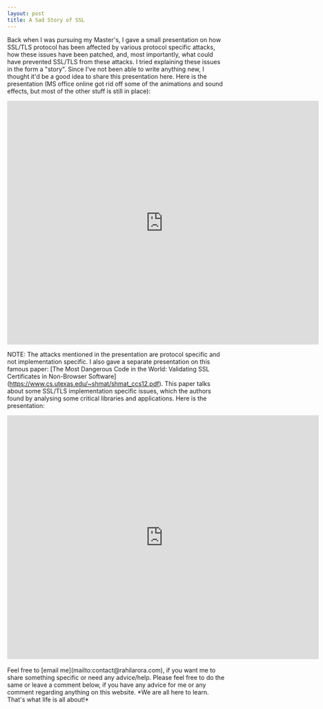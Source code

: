 ```yaml
--- 
layout: post 
title: A Sad Story of SSL
---
```


Back when I was pursuing my Master's, I gave a small presentation on how SSL/TLS protocol has been affected by various protocol specific attacks, how these issues have been patched, and, most importantly, what could have prevented SSL/TLS from these attacks. I tried explaining these issues in the form a "story". Since I've not been able to write anything new, I thought it'd be a good idea to share this presentation here. Here is the presentation (MS office online got rid off some of the animations and sound effects, but most of the other stuff is still in place):  

<iframe src='https://onedrive.live.com/embed?cid=72FFAD7E5DF51FC1&resid=72FFAD7E5DF51FC1%211340&authkey=AFCvBo0Cnlt8c-M&em=2&wdAr=1.3333333333333333&wdEaa=1' width='722px' height='565px' frameborder='0'>This is an embedded <a target='_blank' href='http://office.com'>Microsoft Office</a> presentation, powered by <a target='_blank' href='http://office.com/webapps'>Office Online</a>.</iframe>

NOTE: The attacks mentioned in the presentation are protocol specific and not implementation specific. I also gave a separate presentation on this famous paper: [The Most Dangerous Code in the World: Validating SSL Certificates in Non-Browser Software] (https://www.cs.utexas.edu/~shmat/shmat_ccs12.pdf). This paper talks about some SSL/TLS implementation specific issues, which the authors found by analysing some critical libraries and applications. Here is the presentation:

<iframe src='https://onedrive.live.com/embed?cid=72FFAD7E5DF51FC1&resid=72FFAD7E5DF51FC1%211342&authkey=AD-H7XZvY1044fg&em=2&wdAr=1.3333333333333333' width='722px' height='565px' frameborder='0'>This is an embedded <a target='_blank' href='http://office.com'>Microsoft Office</a> presentation, powered by <a target='_blank' href='http://office.com/webapps'>Office Online</a>.</iframe>

<br />
<br />
Feel free to [email me](mailto:contact@rahilarora.com), if you want me to share something specific or need any advice/help. Please feel free to do the same or leave a comment below, if you have any advice for me or any comment regarding anything on this website. *We are all here to learn. That's what life is all about!*
